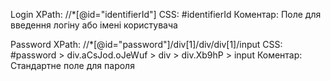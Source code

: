 Login
XPath: //*[@id="identifierId"]
CSS: #identifierId
Коментар: Поле для введення логіну або імені користувача

Password
XPath: //*[@id="password"]/div[1]/div/div[1]/input
CSS: #password > div.aCsJod.oJeWuf > div > div.Xb9hP > input
Коментар: Стандартне поле для пароля
